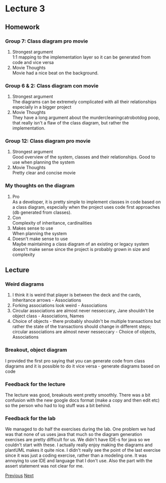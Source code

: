 # Lecture 3
## Homework
### Group 7: Class diagram pro movie
1. Strongest argument  
1:1 mapping to the implementation layer so it can be generated from code and vice versa
2. Movie Thoughts  
Movie had a nice beat on the background.

### Group 6 & 2: Class diagram con movie
1. Strongest argument  
The diagrams can be extremely complicated with all their relationships especially in a bigger project
2. Movie Thoughts  
They have a long argument about the murdercleaningcatrobotdog poop, that really isn't a flaw of the class diagram, but rather the implementation.

### Group 12: Class diagram pro movie
1. Strongest argument  
Good overview of the system, classes and their relationships. Good to use when planning the system
2. Movie Thoughts  
Pretty clear and concise movie 


### My thoughts on the diagram
1. Pro  
As a developer, it is pretty simple to implement classes in code based on a class diagram, especially when the project uses code first  approaches (db generated from classes).
2. Con  
Complexity of inheritance, cardinalities
3. Makes sense to use  
When planning the system
4. Doesn't make sense to use  
Maybe maintaining a class diagram of an existing or legacy system doesn't make sense since the project is probably grown in size and complexity


## Lecture

### Weird diagrams
1. I think it is weird that player is between the deck and the cards, Inheritance arrows - Associations
2. Forking associations look weird - Associations
3. Circular associations are almost never nesseccary, Jane shouldn't be object class - Associations, Names
4. Choice of objects - there probably shouldn't be multiple transactions but rather the state of the transactions should change in different steps; circular associations are almost never nesseccary - Choice of objects, Associations

### Breakout, object diagram
I provided the first pro saying that you can generate code from class diagrams and it is possible to do it vice versa - generate diagrams based on code

### Feedback for the lecture
The lecture was good, breakouts went pretty smoothly. There was a bit confusion with the new google docs format (make a copy and then edit etc) so the person who had to log stuff was a bit behind.

### Feedback for the lab
We managed to do half the exercises during the lab. One problem we had was that none of us uses java that much so the diagram generation exercises are pretty difficult for us. We didn't have IDE-s for java so we couldn't start with these. I actually really enjoy making the diagrams and plantUML makes it quite nice. I didn't really see the point of the last exercise since it was just a coding exercise, rather than a modeling one. It was annoying to use IDE and language that I don't use. Also the part with the assert statement was not clear for me.


[Previous](../Reflections/lecture2.md) [Next](../Reflections/lecture4.md)